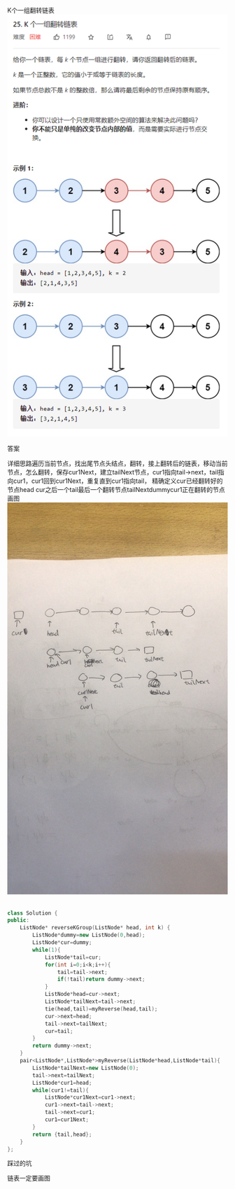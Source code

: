 K个一组翻转链表![img](image/1627301818639.png)

答案

详细思路遍历当前节点，找出尾节点头结点，翻转，接上翻转后的链表，移动当前节点，怎么翻转，保存cur1Next，建立tailNext节点，cur1指向tail->next，tail指向cur1，cur1回到cur1Next，重复直到cur1指向tail，
精确定义cur已经翻转好的节点head cur之后一个tail最后一个翻转节点tailNextdummycur1正在翻转的节点
画图![img](image/e8d3c81baf615f5dffe77da4a5415bb.jpg)

```cc

class Solution {
public:
    ListNode* reverseKGroup(ListNode* head, int k) {
        ListNode*dummy=new ListNode(0,head);
        ListNode*cur=dummy;
        while(1){
            ListNode*tail=cur;
            for(int i=0;i<k;i++){
                tail=tail->next;
                if(!tail)return dummy->next;
            }
            ListNode*head=cur->next;
            ListNode*tailNext=tail->next;
            tie(head,tail)=myReverse(head,tail);
            cur->next=head;
            tail->next=tailNext;
            cur=tail;
        }
        return dummy->next;
    }
    pair<ListNode*,ListNode*>myReverse(ListNode*head,ListNode*tail){
        ListNode*tailNext=new ListNode(0);
        tail->next=tailNext;
        ListNode*cur1=head;
        while(cur1!=tail){
            ListNode*cur1Next=cur1->next;
            cur1->next=tail->next;
            tail->next=cur1;
            cur1=cur1Next;
        }
        return {tail,head};
    }
};
```

踩过的坑

链表一定要画图